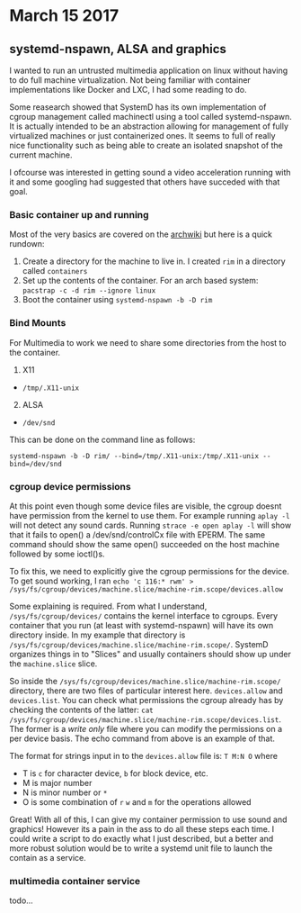 # March 15 2017
## systemd-nspawn, ALSA and graphics

I wanted to run an untrusted multimedia application on linux without having to do full machine virtualization. Not being familiar with container implementations like Docker and LXC, I had some reading to do.

Some reasearch showed that SystemD has its own implementation of cgroup management called machinectl using a tool called systemd-nspawn. It is actually intended to be an abstraction allowing for management of fully virtualized machines or just containerized ones. It seems to full of really nice functionality such as being able to create an isolated snapshot of the current machine.

I ofcourse was interested in getting sound a video acceleration running with it and some googling had suggested that others have succeded with that goal.

### Basic container up and running

Most of the very basics are covered on the [archwiki](https://wiki.archlinux.org/index.php/Systemd-nspawn) but here is a quick rundown:

1. Create a directory for the machine to live in. I created `rim` in a directory called `containers`
2. Set up the contents of the container. For an arch based system: `pacstrap -c -d rim --ignore linux`
3. Boot the container using `systemd-nspawn -b -D rim`

### Bind Mounts

For Multimedia to work we need to share some directories from the host to the container.

1. X11
  * `/tmp/.X11-unix`
2. ALSA
  * `/dev/snd`

This can be done on the command line as follows:

`systemd-nspawn -b -D rim/ --bind=/tmp/.X11-unix:/tmp/.X11-unix --bind=/dev/snd`

### cgroup device permissions

At this point even though some device files are visible, the cgroup doesnt have permission from the kernel to use them. For example running `aplay -l` will not detect any sound cards. Running `strace -e open aplay -l` will show that it fails to open() a /dev/snd/controlCx file with EPERM. The same command should show the same open() succeeded on the host machine followed by some ioctl()s.

To fix this, we need to explicitly give the cgroup permissions for the device. To get sound working, I ran `echo 'c 116:* rwm' > /sys/fs/cgroup/devices/machine.slice/machine-rim.scope/devices.allow`

Some explaining is required. From what I understand, `/sys/fs/cgroup/devices/` contains the kernel interface to cgroups. Every container that you run (at least with systemd-nspawn) will have its own directory inside. In my example that directory is `/sys/fs/cgroup/devices/machine.slice/machine-rim.scope/`. SystemD organizes things in to "Slices" and usually containers should show up under the `machine.slice` slice.

So inside the `/sys/fs/cgroup/devices/machine.slice/machine-rim.scope/` directory, there are two files of particular interest here. `devices.allow` and `devices.list`. You can check what permissions the cgroup already has by checking the contents of the latter: `cat /sys/fs/cgroup/devices/machine.slice/machine-rim.scope/devices.list`. The former is a *write only* file where you can modify the permissions on a per device basis. The echo command from above is an example of that.

The format for strings input in to the `devices.allow` file is: `T M:N O` where

 * T is `c` for character device, `b` for block device, etc.
 * M is major number
 * N is minor number or `*`
 * O is some combination of `r` `w` and `m` for the operations allowed

Great! With all of this, I can give my container permission to use sound and graphics! However its a pain in the ass to do all these steps each time. I could write a script to do exactly what I just described, but a better and more robust solution would be to write a systemd unit file to launch the contain as a service.

### multimedia container service

todo...
 

